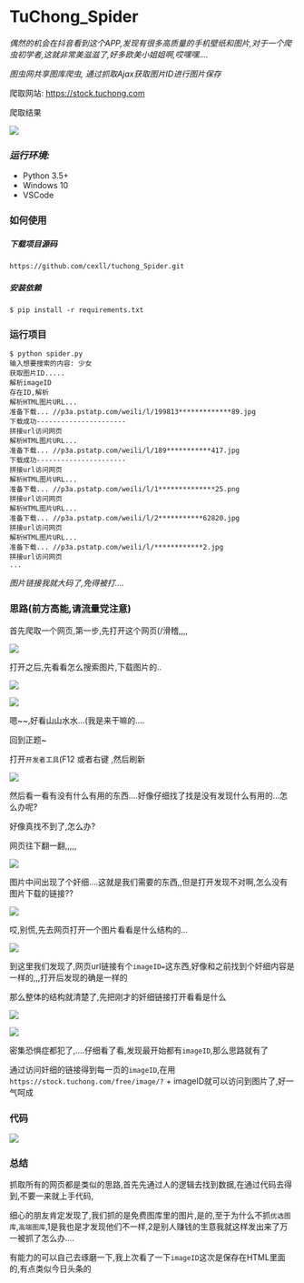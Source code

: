 # 			TuChong_Spider

*偶然的机会在抖音看到这个APP,发现有很多高质量的手机壁纸和图片,对于一个爬虫初学者,这就非常美滋滋了,好多欧美小姐姐啊,哎嘿嘿....*

*图虫网共享图库爬虫, 通过抓取Ajax获取图片ID进行图片保存*

爬取网站: https://stock.tuchong.com

爬取结果

![](img/1.png)

### ***运行环境:***

- Python 3.5+
- Windows 10
- VSCode

### **如何使用**

##### 下载项目源码

`https://github.com/cexll/tuchong_Spider.git`

##### 安装依赖

`$ pip install -r requirements.txt`

### 运行项目

```
$ python spider.py
输入想要搜索的内容: 少女
获取图片ID.....
解析imageID
存在ID,解析
解析HTML图片URL...
准备下载... //p3a.pstatp.com/weili/l/199813*************89.jpg
下载成功----------------------
拼接url访问网页
解析HTML图片URL...
准备下载... //p3a.pstatp.com/weili/l/189***********417.jpg
下载成功----------------------
拼接url访问网页
解析HTML图片URL...
准备下载... //p3a.pstatp.com/weili/l/1**************25.png
拼接url访问网页
解析HTML图片URL...
准备下载... //p3a.pstatp.com/weili/l/2***********62820.jpg
拼接url访问网页
解析HTML图片URL...
准备下载... //p3a.pstatp.com/weili/l/************2.jpg
拼接url访问网页
...
```

*图片链接我就大码了,免得被打....*



### 思路(前方高能,请流量党注意)

首先爬取一个网页,第一步,先打开这个网页(/滑稽,,,,

![](img/2.png)

打开之后,先看看怎么搜索图片,下载图片的..

![](img/3.png)

![](img/4.png)

嗯~~,好看山山水水...(我是来干嘛的....

回到正题~

打开`开发者工具`(F12 或者右键 ,然后刷新

![](img/5.png)

然后看一看有没有什么有用的东西....好像仔细找了找是没有发现什么有用的...怎么办呢?

好像真找不到了,怎么办?

网页往下翻一翻,,,,,

![](img/6.png)



图片中间出现了个奸细....这就是我们需要的东西,,但是打开发现不对啊,怎么没有图片下载的链接??

![](img/7.png)

哎,别慌,先去网页打开一个图片看看是什么结构的...

![](img/8.png)

到这里我们发现了,网页url链接有个`imageID=`这东西,好像和之前找到个奸细内容是一样的,,,打开后发现的确是一样的

那么整体的结构就清楚了,先把刚才的奸细链接打开看看是什么

![](img/9.png)

![](img/10.png)

密集恐惧症都犯了,....仔细看了看,发现最开始都有`imageID`,那么思路就有了

通过访问奸细的链接得到每一页的`imageID`,在用 `https://stock.tuchong.com/free/image/?` + imageID就可以访问到图片了,好一气呵成

### 代码

![](img/11.png)



### 总结

抓取所有的网页都是类似的思路,首先先通过人的逻辑去找到数据,在通过代码去得到,不要一来就上手代码,

细心的朋友肯定发现了,我们抓的是免费图库里的图片,是的,至于为什么不抓`优选图库`,`高端图库`,1是我也是才发现他们不一样,2是别人赚钱的生意我就这样发出来了万一被抓了怎么办....

有能力的可以自己去琢磨一下,我上次看了一下`imageID`这次是保存在HTML里面的,有点类似今日头条的



